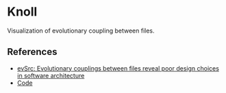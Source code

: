 # Knoll

Visualization of evolutionary coupling between files.


## References

- [evSrc: Evolutionary couplings between files reveal poor design choices in software architecture](http://ergoso.me/computer/science/github/software/evolutionary/couplings/2014/12/10/evsrc-evolutionary-couplings-reveal-poor-software-design.html)
- [Code](https://github.com/armish/evsrc)